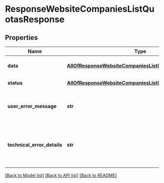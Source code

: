 # ResponseWebsiteCompaniesListQuotasResponse

## Properties
Name | Type | Description | Notes
------------ | ------------- | ------------- | -------------
**data** | [**AllOfResponseWebsiteCompaniesListQuotasResponseData**](AllOfResponseWebsiteCompaniesListQuotasResponseData.md) | API specific response data | [optional] 
**status** | [**AllOfResponseWebsiteCompaniesListQuotasResponseStatus**](AllOfResponseWebsiteCompaniesListQuotasResponseStatus.md) | Response status | [optional] 
**user_error_message** | **str** | Error message, in a user readable format | [optional] 
**technical_error_details** | **str** | Technical error details, let us know if you received this. | [optional] 

[[Back to Model list]](../README.md#documentation-for-models) [[Back to API list]](../README.md#documentation-for-api-endpoints) [[Back to README]](../README.md)


